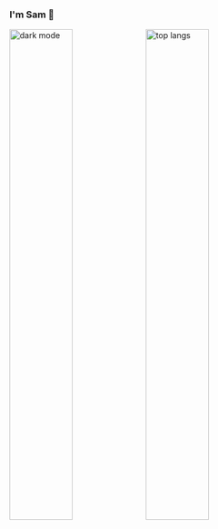 ### I'm Sam 👋
<img alt = "dark mode"  align="left" width="47%" src="https://github-readme-stats.vercel.app/api?username=SamCull&show_icons=true&theme=dark#gh-dark-mode-only"/>

<img alt ="top langs" align="left" width="47%" src = "https://github-readme-stats.vercel.app/api/top-langs/?username=SamCull&layout=compact&show_icons=true&theme=dark#gh-dark-mode-only&layout=compact"/>
